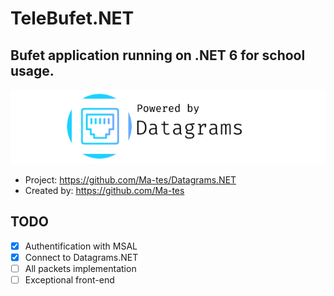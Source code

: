 # TeleBufet.NET
Bufet application running on .NET 6 for school usage.
---
![logo](Assets/TeleBufet.NET.DatagramsPoweredLogo.png)
- Project: https://github.com/Ma-tes/Datagrams.NET
- Created by: https://github.com/Ma-tes

## TODO
- [x] Authentification with MSAL
- [x] Connect to Datagrams.NET
- [ ] All packets implementation
- [ ] Exceptional front-end
